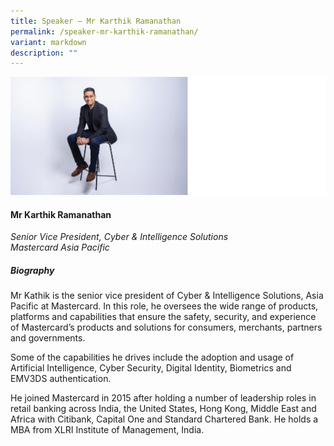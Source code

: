 ```yaml
---
title: Speaker – Mr Karthik Ramanathan
permalink: /speaker-mr-karthik-ramanathan/
variant: markdown
description: ""
---
```

![](/images/2024%20speakers/Karthik.png)
#### **Mr Karthik Ramanathan**

*Senior Vice President, Cyber &amp; Intelligence Solutions<br>Mastercard Asia Pacific*

##### **Biography**
Mr Kathik is the senior vice president of Cyber &amp; Intelligence Solutions, Asia Pacific at Mastercard. In this role, he oversees the wide range of products, platforms and capabilities that ensure the safety, security, and experience of Mastercard’s products and solutions for consumers, merchants, partners and governments. 
 
Some of the capabilities he drives include the adoption and usage of Artificial Intelligence, Cyber Security, Digital Identity, Biometrics and EMV3DS authentication. 
 
He joined Mastercard in 2015 after holding a number of leadership roles in retail banking across India, the United States, Hong Kong, Middle East and Africa with Citibank, Capital One and Standard Chartered Bank. He holds a MBA from XLRI Institute of Management, India.